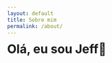 ```yaml
---
layout: default
title: Sobre mim
permalink: /about/
---
```


<h1 style="margin-left: auto;margin-top:auto;"><span class="font-filter font-filter-app"><strong>Olá, eu sou Jeff</strong><span>👋</h1>
